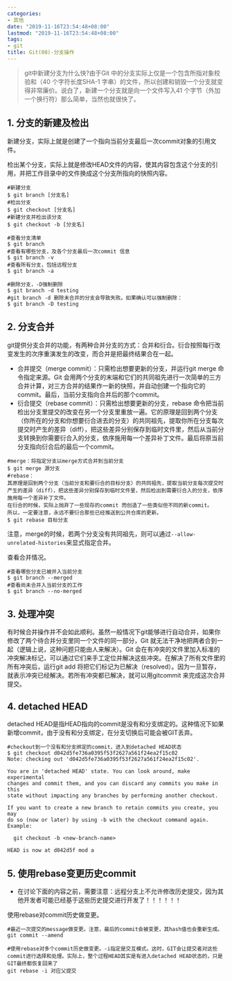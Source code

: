 ```yaml
---
categories:
- 其他
date: "2019-11-16T23:54:48+08:00"
lastmod: "2019-11-16T23:54:48+08:00"
tags:
- git
title: Git(08)-分支操作
---
```


> git中新建分支为什么快?由于Git 中的分支实际上仅是一个包含所指对象校验和（40 个字符长度SHA-1 字串）的文件，所以创建和销毁一个分支就变得非常廉价。说白了，新建一个分支就是向一个文件写入41 个字节（外加一个换行符）那么简单，当然也就很快了。

## 1. 分支的新建及检出 ##

新建分支，实际上就是创建了一个指向当前分支最后一次commit对象的引用文件。

检出某个分支，实际上就是修改HEAD文件的内容，使其内容包含这个分支的引用，并把工作目录中的文件换成这个分支所指向的快照内容。

```
#新建分支
$ git branch [分支名]
#检出分支
$ git checkout [分支名]
#新建分支并检出该分支
$ git checkout -b [分支名]

#查看分支清单
$ git branch
#查看有哪些分支，及各个分支最后一次commit 信息
$ git branch -v
#查看所有分支，包括远程分支
$ git branch -a

#删除分支，-D强制删除
$ git branch -d testing
#git branch -d 删除未合并的分支会导致失败。如果确认可以强制删除：
$ git branch -D testing
```

## 2. 分支合并 ##

git提供分支合并的功能，有两种合并分支的方式：合并和衍合。衍合按照每行改变发生的次序重演发生的改变，而合并是把最终结果合在一起。

* 合并提交（merge commit）：只需检出想要更新的分支，并运行git merge 命令指定来源。Git 会用两个分支的末端和它们的共同祖先进行一次简单的三方合并计算，对三方合并的结果作一新的快照，并自动创建一个指向它的commit。最后，当前分支指向合并后的那个commit。
* 衍合提交（rebase commit）：只需检出想要更新的分支，rebase 命令把当前检出分支里提交的改变在另一个分支里重放一遍。它的原理是回到两个分支（你所在的分支和你想要衍合进去的分支）的共同祖先，提取你所在分支每次提交时产生的差异（diff），把这些差异分别保存到临时文件里，然后从当前分支转换到你需要衍合入的分支，依序施用每一个差异补丁文件。最后将原当前分支指向衍合后的最后一个commit。

```
#merge：将指定分支以merge方式合并到当前分支
$ git merge 源分支
#rebase：
其原理是回到两个分支（当前分支和要衍合的目标分支）的共同祖先，提取当前分支每次提交时产生的差异（diff），把这些差异分别保存到临时文件里，然后检出到需要衍合入的分支，依序施用每一个差异补丁文件。
在衍合的时候，实际上抛弃了一些现存的commit 而创造了一些类似但不同的新commit。
所以，一定要注意，永远不要衍合那些已经推送到公共仓库的更新。
$ git rebase 目标分支
```

注意，merge的时候，若两个分支没有共同祖先，则可以通过`--allow-unrelated-histories`来显式指定合并。

查看合并情况。

```
#查看哪些分支已被并入当前分支
$ git branch --merged
#查看尚未合并入当前分支的工作
$ git branch --no-merged
```

## 3. 处理冲突 ##

有时候合并操作并不会如此顺利。虽然一般情况下git能够进行自动合并，如果你修改了两个待合并分支里同一个文件的同一部分，Git 就无法干净地把两者合到一起（逻辑上说，这种问题只能由人来解决）。Git 会在有冲突的文件里加入标准的冲突解决标记，可以通过它们来手工定位并解决这些冲突。在解决了所有文件里的所有冲突后，运行git add 将把它们标记为已解决（resolved）。因为一旦暂存，就表示冲突已经解决。若所有冲突都已解决，就可以用gitcommit 来完成这次合并提交。

## 4. detached HEAD ##

detached HEAD是指HEAD指向的commit是没有和分支绑定的。这种情况下如果新增commit，由于没有和分支绑定，在分支切换后可能会被GIT丢弃。

```
#checkout到一个没有和分支绑定的commit，进入到detached HEAD状态
$ git checkout d042d5fe736a0395f53f2627a561f24ea2f15c02
Note: checking out 'd042d5fe736a0395f53f2627a561f24ea2f15c02'.

You are in 'detached HEAD' state. You can look around, make experimental
changes and commit them, and you can discard any commits you make in this
state without impacting any branches by performing another checkout.

If you want to create a new branch to retain commits you create, you may
do so (now or later) by using -b with the checkout command again. Example:

  git checkout -b <new-branch-name>

HEAD is now at d042d5f mod a
```

## 5. 使用rebase变更历史commit ##

* 在讨论下面的内容之前，需要注意：远程分支上不允许修改历史提交，因为其他开发者可能已经基于这些历史提交进行开发了！！！！！！

使用rebase对commit历史做变更。

```
#最近一次提交的message做变更。注意，最后的commit会被变更，其hash值也会重新生成。
git commit --amend

#使用rebase对多个commit历史做变更。-i指定是交互模式。这时，GIT会让提交者对这些commit进行选择和处理。实际上，整个过程HEAD其实是有进入detached HEAD状态的，只是GIT最终都恢复回来了
git rebase -i 对应父提交
```
